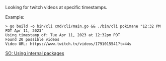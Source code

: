 
Looking for twitch videos at specific timestamps.

Example:

    > go build -o bin/cli cmd/cli/main.go && ./bin/cli pokimane "12:32 PM PDT Apr 11, 2023"
    Using timestamp of: Tue Apr 11, 2023 at 12:32pm PDT
    Found 20 possible videos
    Video URL: https://www.twitch.tv/videos/1791015541?t=44s

[SO: Using internal packages](https://stackoverflow.com/questions/33351387/how-to-use-internal-packages)

